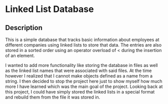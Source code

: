 # Linked List Database
## Description
This is a simple database that tracks basic information about employees at different companies using linked lists to store that data. 
The entries are also stored in a sorted order using an operator overload of < during the insertion of an element.

I wanted to add more functionality like storing the database in files as well as the linked list names that were 
associated with said files. At the time however I realized that I cannot make objects defined as a name from a string.
I then decided to stop the project here just to show myself how much more I have learned which was the main goal
of the project. Looking back at this project, I could have simply stored the linked lists in a special format and rebuild them
from the file it was stored in.
